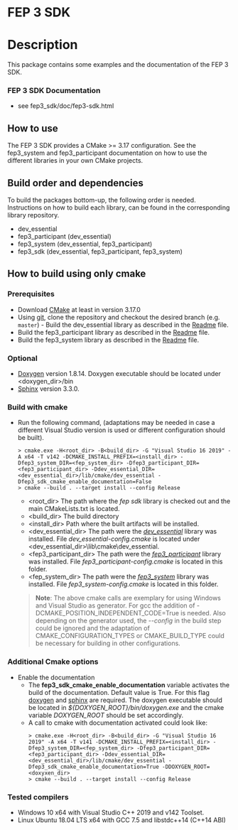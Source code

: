 <!--
  Copyright @ 2021 VW Group. All rights reserved.
  
      This Source Code Form is subject to the terms of the Mozilla
      Public License, v. 2.0. If a copy of the MPL was not distributed
      with this file, You can obtain one at https://mozilla.org/MPL/2.0/.
  
  If it is not possible or desirable to put the notice in a particular file, then
  You may include the notice in a location (such as a LICENSE file in a
  relevant directory) where a recipient would be likely to look for such a notice.
  
  You may add additional accurate notices of copyright ownership.
  
  -->

# FEP 3 SDK

# Description

This package contains some examples and the documentation of the FEP 3 SDK.

### FEP 3 SDK Documentation

* see fep3_sdk/doc/fep3-sdk.html

## How to use

The FEP 3 SDK provides a CMake >= 3.17 configuration. See the fep3_system and fep3_participant documentation on how to use the different libraries in your own CMake projects.

## Build order and dependencies

To build the packages bottom-up, the following order is needed. Instructions on how to build each library, can be found in the corresponding library repository.

* dev_essential
* fep3_participant (dev_essential)
* fep3_system  (dev_essential, fep3_participant)
* fep3_sdk (dev_essential, fep3_participant, fep3_system)

## How to build using only cmake ###
### Prerequisites
- Download [CMake](https://cmake.org/) at least in version 3.17.0
- Using [git](https://git-scm.com/), clone the repository and checkout the desired branch (e.g. `master`)
-<a id="howtodevessential"></a> Build the dev_essential library as described in the [Readme](https://www.github.com/dev-essential) file.
- <a id="howtoparticipant"></a> Build the fep3_participant library as described in the [Readme](https://www.github.com/fep3_participant) file.
- <a id="howtosystem"></a> Build the fep3_system library as described in the [Readme](https://www.github.com/fep3_system) file.

### Optional
- <a id="howtodoxygen"></a> [Doxygen](https://www.doxygen.nl/index.html) version 1.8.14. Doxygen executable should be located under <doxygen_dir>/bin
- <a id="howtosphinx"></a> [Sphinx](https://pypi.org/project/Sphinx/) version 3.3.0.
### Build with cmake
- Run the following command, (adaptations may be needed in case a different Visual Studio version is used or different configuration should be built).
    ```shell
    > cmake.exe -H<root_dir> -B<build_dir> -G "Visual Studio 16 2019" -A x64 -T v142 -DCMAKE_INSTALL_PREFIX=<install_dir> -Dfep3_system_DIR=<fep_system_dir> -Dfep3_participant_DIR=<fep3_participant_dir> -Ddev_essential_DIR=<dev_essential_dir>/lib/cmake/dev_essential -Dfep3_sdk_cmake_enable_documentation=False
    > cmake --build . --target install --config Release
    ```
    - <root_dir> The path where the  *fep sdk* library is checked out and the main CMakeLists.txt is located.
    - <build_dir> The build directory
    - <install_dir> Path where the built artifacts will be installed.
    - <dev_essential_dir> The path were the [*dev_essential*](#howtodevessential) library was installed. File *dev_essential-config.cmake* is located under  <dev_essential_dir>\lib\cmake\dev_essential.
    - <fep3_participant_dir> The path were the [*fep3_participant*](#howtoparticipant) library was installed. File *fep3_participant-config.cmake* is located in this folder.
    - <fep_system_dir> The path were the [*fep3_system*](#howtosystem) library was installed. File *fep3_system-config.cmake* is located in this folder.
    >  **Note**: The above cmake calls are exemplary for using Windows and Visual Studio as generator. For gcc the addition of -DCMAKE_POSITION_INDEPENDENT_CODE=True is needed. Also depending on the generator used, the *--config* in the build step could be ignored and the adaptation of CMAKE_CONFIGURATION_TYPES or CMAKE_BUILD_TYPE could be necessary for building in other configurations.

### Additional Cmake options
- Enable the documentation
    - The **fep3_sdk_cmake_enable_documentation** variable activates the build of the documentation. Default value is True. For this flag [doxygen](#howtodoxygen) and [sphinx](#howtosphinx) are required. The doxygen executable should be located in *${DOXYGEN_ROOT}/bin/doxygen.exe* and the cmake variable *DOXYGEN_ROOT* should be set accordingly.
    - A call to cmake with documentation activated could look like:
        ```shell
        > cmake.exe -H<root_dir> -B<build_dir> -G "Visual Studio 16 2019" -A x64 -T v141 -DCMAKE_INSTALL_PREFIX=<install_dir> -Dfep3_system_DIR=<fep_system_dir> -Dfep3_participant_DIR=<fep3_participant_dir> -Ddev_essential_DIR=<dev_essential_dir>/lib/cmake/dev_essential -Dfep3_sdk_cmake_enable_documentation=True -DDOXYGEN_ROOT=<doxyxen_dir>
        > cmake --build . --target install --config Release
        ```
### Tested compilers
- Windows 10 x64 with Visual Studio C++ 2019 and v142 Toolset.
- Linux Ubuntu 18.04 LTS x64 with GCC 7.5 and libstdc++14 (C++14 ABI)
